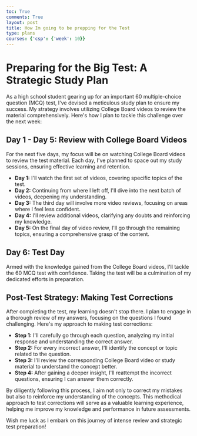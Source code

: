 ```yaml
---
toc: True
comments: True
layout: post
title: How Im going to be prepping for the Test
type: plans
courses: {'csp': {'week': 10}}
---
```


# Preparing for the Big Test: A Strategic Study Plan

As a high school student gearing up for an important 60 multiple-choice question (MCQ) test, I've devised a meticulous study plan to ensure my success. My strategy involves utilizing College Board videos to review the material comprehensively. Here's how I plan to tackle this challenge over the next week:

## **Day 1 - Day 5: Review with College Board Videos**

For the next five days, my focus will be on watching College Board videos to review the test material. Each day, I've planned to space out my study sessions, ensuring effective learning and retention.

- **Day 1:** I'll watch the first set of videos, covering specific topics of the test.
- **Day 2:** Continuing from where I left off, I'll dive into the next batch of videos, deepening my understanding.
- **Day 3:** The third day will involve more video reviews, focusing on areas where I feel less confident.
- **Day 4:** I'll review additional videos, clarifying any doubts and reinforcing my knowledge.
- **Day 5:** On the final day of video review, I'll go through the remaining topics, ensuring a comprehensive grasp of the content.

## **Day 6: Test Day**

Armed with the knowledge gained from the College Board videos, I'll tackle the 60 MCQ test with confidence. Taking the test will be a culmination of my dedicated efforts in preparation.

## **Post-Test Strategy: Making Test Corrections**

After completing the test, my learning doesn't stop there. I plan to engage in a thorough review of my answers, focusing on the questions I found challenging. Here's my approach to making test corrections:

- **Step 1:** I'll carefully go through each question, analyzing my initial response and understanding the correct answer.
- **Step 2:** For every incorrect answer, I'll identify the concept or topic related to the question.
- **Step 3:** I'll review the corresponding College Board video or study material to understand the concept better.
- **Step 4:** After gaining a deeper insight, I'll reattempt the incorrect questions, ensuring I can answer them correctly.

By diligently following this process, I aim not only to correct my mistakes but also to reinforce my understanding of the concepts. This methodical approach to test corrections will serve as a valuable learning experience, helping me improve my knowledge and performance in future assessments.

Wish me luck as I embark on this journey of intense review and strategic test preparation!

